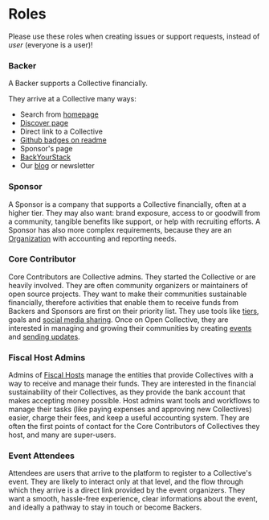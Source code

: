 # Roles

Please use these roles when creating issues or support requests, instead of _user_ \(everyone is a user\)! 

### Backer

A Backer supports a Collective financially. 

They arrive at a Collective many ways:

* Search from [homepage](https://www.opencollective.com)
* [Discover page](http://opencollective.com/discover)
* Direct link to a Collective
* [Github badges on readme](../developers/readme-integration.md)
* Sponsor's page
* [BackYourStack](https://www.backyourstack.com)
* Our [blog](https://medium.com/open-collective) or newsletter

### Sponsor

A Sponsor is a company that supports a Collective financially, often at a higher tier. They may also want: brand exposure, access to or goodwill from a community, tangible benefits like support, or help with recruiting efforts. A Sponsor has also more complex requirements, because they are an [Organization](../backers-and-sponsors/organizations.md) with accounting and reporting needs.

### Core Contributor

Core Contributors are Collective admins. They started the Collective or are heavily involved. They are often community organizers or maintainers of open source projects. They want to make their communities sustainable financially, therefore activities that enable them to receive funds from Backers and Sponsors are first on their priority list. They use tools like [tiers](../collectives/tiers.md), goals and [social media sharing](../collectives/integrations.md#twitter-integration). Once on Open Collective, they are interested in managing and growing their communities by creating [events](../collectives/events.md) and [sending updates](../collectives/email-backers.md).

### Fiscal Host Admins

Admins of [Fiscal Hosts](../hosts/) manage the entities that provide Collectives with a way to receive and manage their funds. They are interested in the financial sustainability of their Collectives, as they provide the bank account that makes accepting money possible. Host admins want tools and workflows to manage their tasks \(like paying expenses and approving new Collectives\) easier, charge their fees, and keep a useful accounting system. They are often the first points of contact for the Core Contributors of Collectives they host, and many are super-users. 

### Event Attendees

Attendees are users that arrive to the platform to register to a Collective's event. They are likely to interact only at that level, and the flow through which they arrive is a direct link provided by the event organizers. They want a smooth, hassle-free experience, clear informations about the event, and ideally a pathway to stay in touch or become Backers.

